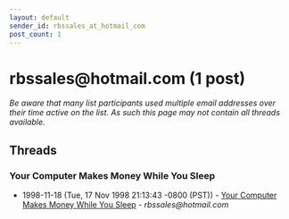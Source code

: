 ```yaml
---
layout: default
sender_id: rbssales_at_hotmail_com
post_count: 1
---
```


# rbssales<span>@</span>hotmail.com (1 post)

_Be aware that many list participants used multiple email addresses over their time active on the list. As such this page may not contain all threads available._

## Threads

### Your Computer Makes Money While You Sleep
+ 1998-11-18 (Tue, 17 Nov 1998 21:13:43 -0800 (PST)) - [Your Computer Makes Money While You Sleep](/archive/1998/11/81afe7236054b77934f9c2982ce1b2c6f544730da209ebb4351e00a0f4a5dd9e) - _rbssales@hotmail.com_

